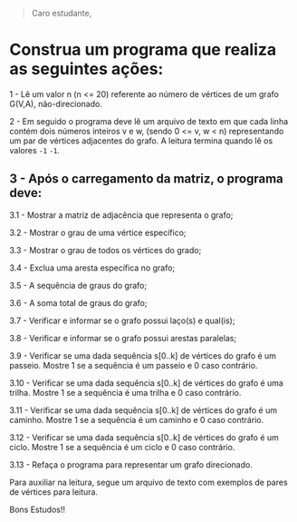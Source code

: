 > Caro estudante,


# Construa um programa que realiza as seguintes ações:
1 - Lê um valor n (n <= 20) referente ao número de vértices de um grafo 
G(V,A), não-direcionado.

2 - Em seguido o programa deve lê um arquivo de texto em que cada linha contém 
dois números inteiros v e w, (sendo 0 <= v, w < n) representando um par de 
vértices adjacentes do grafo. A leitura termina quando lê os valores `-1` `-1`.

## 3 - Após o carregamento da matriz, o programa deve:

3.1 - Mostrar a matriz de adjacência que representa o grafo;

3.2 - Mostrar o grau de uma vértice específico;

3.3 - Mostrar o grau de todos os vértices do grado;

3.4 - Exclua uma aresta específica no grafo; 

3.5 - A sequência de graus do grafo;

3.6 - A soma total de graus do grafo;

3.7 - Verificar e informar se o grafo possui laço(s) e qual(is);

3.8 - Verificar e informar se o grafo possui arestas paralelas;

3.9 - Verificar se uma dada sequência  s[0..k]  de vértices do grafo é um 
passeio. Mostre 1 se a sequência é um passeio e 0 caso contrário.

3.10 - Verificar se uma dada sequência  s[0..k]  de vértices do grafo é uma 
trilha. Mostre 1 se a sequência é uma trilha e 0 caso contrário.

3.11 - Verificar se uma dada sequência  s[0..k]  de vértices do grafo é um 
caminho. Mostre 1 se a sequência é um caminho e 0 caso contrário.

3.12 - Verificar se uma dada sequência  s[0..k]  de vértices do grafo é um 
ciclo. Mostre 1 se a sequência é um ciclo e 0 caso contrário.

3.13 - Refaça o programa para representar um grafo direcionado.

Para auxiliar na leitura, segue um arquivo de texto com exemplos de pares de 
vértices para leitura.

Bons Estudos!!
